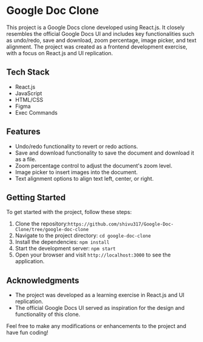 # Google Doc Clone

This project is a Google Docs clone developed using React.js. It closely resembles the official Google Docs UI and includes key functionalities such as undo/redo, save and download, zoom percentage, image picker, and text alignment. The project was created as a frontend development exercise, with a focus on React.js and UI replication.

## Tech Stack

- React.js
- JavaScript
- HTML/CSS
- Figma
- Exec Commands

## Features

- Undo/redo functionality to revert or redo actions.
- Save and download functionality to save the document and download it as a file.
- Zoom percentage control to adjust the document's zoom level.
- Image picker to insert images into the document.
- Text alignment options to align text left, center, or right.

## Getting Started

To get started with the project, follow these steps:

1. Clone the repository:`https://github.com/shivu317/Google-Doc-Clone/tree/google-doc-clone`
2. Navigate to the project directory: `cd google-doc-clone`
3. Install the dependencies: `npm install`
4. Start the development server: `npm start`
5. Open your browser and visit `http://localhost:3000` to see the application.

## Acknowledgments

- The project was developed as a learning exercise in React.js and UI replication.
- The official Google Docs UI served as inspiration for the design and functionality of this clone.

Feel free to make any modifications or enhancements to the project and have fun coding!
